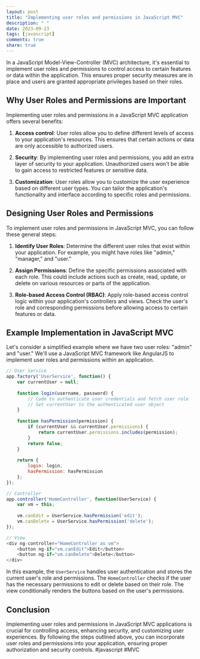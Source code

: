 ```yaml
---
layout: post
title: "Implementing user roles and permissions in JavaScript MVC"
description: " "
date: 2023-09-23
tags: [javascript]
comments: true
share: true
---
```


In a JavaScript Model-View-Controller (MVC) architecture, it's essential to implement user roles and permissions to control access to certain features or data within the application. This ensures proper security measures are in place and users are granted appropriate privileges based on their roles.

## Why User Roles and Permissions are Important

Implementing user roles and permissions in a JavaScript MVC application offers several benefits:

1. **Access control**: User roles allow you to define different levels of access to your application's resources. This ensures that certain actions or data are only accessible to authorized users.

2. **Security**: By implementing user roles and permissions, you add an extra layer of security to your application. Unauthorized users won't be able to gain access to restricted features or sensitive data.

3. **Customization**: User roles allow you to customize the user experience based on different user types. You can tailor the application's functionality and interface according to specific roles and permissions.

## Designing User Roles and Permissions

To implement user roles and permissions in JavaScript MVC, you can follow these general steps:

1. **Identify User Roles**: Determine the different user roles that exist within your application. For example, you might have roles like "admin," "manager," and "user."

2. **Assign Permissions**: Define the specific permissions associated with each role. This could include actions such as create, read, update, or delete on various resources or parts of the application.

3. **Role-based Access Control (RBAC)**: Apply role-based access control logic within your application's controllers and views. Check the user's role and corresponding permissions before allowing access to certain features or data.

## Example Implementation in JavaScript MVC

Let's consider a simplified example where we have two user roles: "admin" and "user." We'll use a JavaScript MVC framework like AngularJS to implement user roles and permissions within an application.

```javascript
// User Service
app.factory('UserService', function() {
    var currentUser = null;
    
    function login(username, password) {
        // Code to authenticate user credentials and fetch user role
        // Set currentUser to the authenticated user object
    }
    
    function hasPermission(permission) {
        if (currentUser && currentUser.permissions) {
            return currentUser.permissions.includes(permission);
        }
        return false;
    }
    
    return {
        login: login,
        hasPermission: hasPermission
    };
});

// Controller
app.controller('HomeController', function(UserService) {
    var vm = this;
    
    vm.canEdit = UserService.hasPermission('edit');
    vm.canDelete = UserService.hasPermission('delete');
});

// View
<div ng-controller="HomeController as vm">
    <button ng-if="vm.canEdit">Edit</button>
    <button ng-if="vm.canDelete">Delete</button>
</div>
```

In this example, the `UserService` handles user authentication and stores the current user's role and permissions. The `HomeController` checks if the user has the necessary permissions to edit or delete based on their role. The view conditionally renders the buttons based on the user's permissions.

## Conclusion

Implementing user roles and permissions in JavaScript MVC applications is crucial for controlling access, enhancing security, and customizing user experiences. By following the steps outlined above, you can incorporate user roles and permissions into your application, ensuring proper authorization and security controls. #javascript #MVC